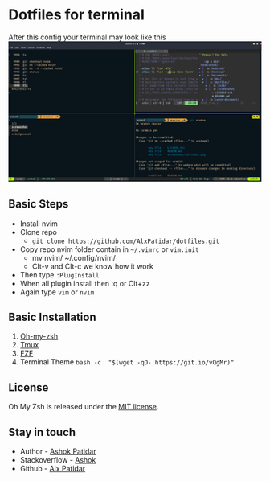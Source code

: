 # Dotfiles for terminal
 
 After this config your terminal may look like this
![Final Config](./screenshot/final-look.png "Nvim And Tmux")

## Basic Steps
- Install nvim
- Clone repo 
  - `git clone https://github.com/AlxPatidar/dotfiles.git`
- Copy repo nvim folder contain in `~/.vimrc` or `vim.init`
   - mv nvim/ ~/.config/nvim/
   - Clt-v and Clt-c we know how it work
- Then type `:PlugInstall`
- When all plugin install then :q or Clt+zz
- Again type `vim` or `nvim`


## Basic Installation
  
  1) [Oh-my-zsh](https://github.com/ohmyzsh/ohmyzsh)
  2) [Tmux](https://github.com/tmux/tmux/wiki/Installing)
  3) [FZF](https://github.com/junegunn/fzf)
  2) Terminal Theme
   `bash -c  "$(wget -qO- https://git.io/vQgMr)"`

## License

Oh My Zsh is released under the [MIT license](LICENSE.txt).

## Stay in touch

- Author - [Ashok Patidar](https://github.com/AlxPatidar)
- Stackoverflow - [Ashok](https://stackoverflow.com/users/10893484/ashok)
- Github - [Alx Patidar](https://github.com/AlxPatidar)